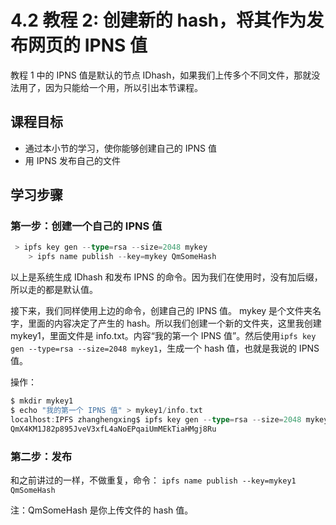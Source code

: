 # 4.2 教程 2: 创建新的 hash，将其作为发布网页的 IPNS 值

教程 1 中的 IPNS 值是默认的节点 IDhash，如果我们上传多个不同文件，那就没法用了，因为只能给一个用，所以引出本节课程。

## 课程目标

*   通过本小节的学习，使你能够创建自己的 IPNS 值
*   用 IPNS 发布自己的文件

## 学习步骤

### 第一步：创建一个自己的 IPNS 值

```go
 > ipfs key gen --type=rsa --size=2048 mykey
    > ipfs name publish --key=mykey QmSomeHash 
```

以上是系统生成 IDhash 和发布 IPNS 的命令。因为我们在使用时，没有加后缀，所以走的都是默认值。

接下来，我们同样使用上边的命令，创建自己的 IPNS 值。 mykey 是个文件夹名字，里面的内容决定了产生的 hash。所以我们创建一个新的文件夹，这里我创建 mykey1，里面文件是 info.txt。内容“我的第一个 IPNS 值”。然后使用`ipfs key gen --type=rsa --size=2048 mykey1`，生成一个 hash 值，也就是我说的 IPNS 值。

操作：

```go
$ mkdir mykey1
$ echo "我的第一个 IPNS 值" > mykey1/info.txt
localhost:IPFS zhanghengxing$ ipfs key gen --type=rsa --size=2048 mykey1
QmX4KM1J82p895JveV3xfL4aNoEPqaiUmMEkTiaHMgj8Ru 
```

### 第二步：发布

和之前讲过的一样，不做重复，命令： `ipfs name publish --key=mykey1 QmSomeHash`

注：QmSomeHash 是你上传文件的 hash 值。